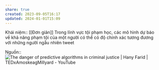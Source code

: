 ```yaml
---
share: true
created: 2023-09-05T16:17
updated: 2024-01-01T15:09
---
```

Khái niệm:: [[Đơn giản]]
Trong lĩnh vực tội phạm học, các mô hình dự báo về khả năng phạm tội của một người có thể có độ chính xác tương đương với những người ngẫu nhiên tweet 

Nguồn:: ![The danger of predictive algorithms in criminal justice | Hany Farid | TEDxAmoskeagMillyard - YouTube](https://youtu.be/p-82YeUPQh0?si=kjFWnZRibR8zUnPI&t=760)